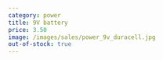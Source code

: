 ```yaml
---
category: power
title: 9V battery
price: 3.50
image: /images/sales/power_9v_duracell.jpg
out-of-stock: true
---
```

